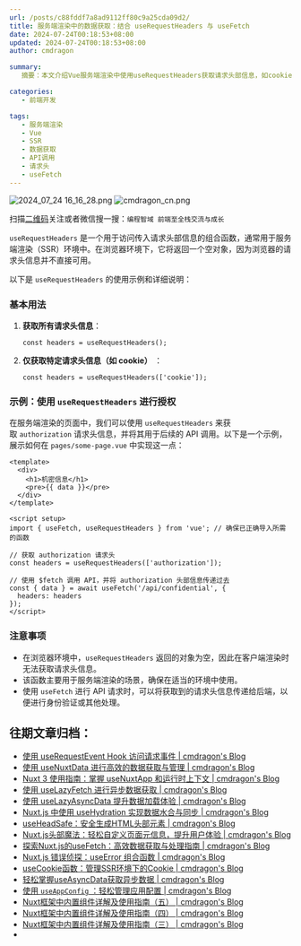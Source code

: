```yaml
---
url: /posts/c88fddf7a8ad9112ff80c9a25cda09d2/
title: 服务端渲染中的数据获取：结合 useRequestHeaders 与 useFetch
date: 2024-07-24T00:18:53+08:00
updated: 2024-07-24T00:18:53+08:00
author: cmdragon

summary:
   摘要：本文介绍Vue服务端渲染中使用useRequestHeaders获取请求头部信息，如cookie和authorization，示例展示了如何在SSR环境下结合useFetch进行API调用，注意浏览器环境返回空对象。

categories:
   - 前端开发

tags:
   - 服务端渲染
   - Vue
   - SSR
   - 数据获取
   - API调用
   - 请求头
   - useFetch
---
```


<img src="https://static.cmdragon.cn/blog/images/2024_07_24 16_16_28.png@blog" title="2024_07_24 16_16_28.png" alt="2024_07_24 16_16_28.png"/>

<img src="https://api2.cmdragon.cn/upload/cmder/20250304_012821924.jpg" title="cmdragon_cn.png" alt="cmdragon_cn.png"/>


扫描[二维码](https://api2.cmdragon.cn/upload/cmder/20250304_012821924.jpg)关注或者微信搜一搜：`编程智域 前端至全栈交流与成长`

`useRequestHeaders` 是一个用于访问传入请求头部信息的组合函数，通常用于服务端渲染（SSR）环境中。在浏览器环境下，它将返回一个空对象，因为浏览器的请求头信息并不直接可用。

以下是 `useRequestHeaders` 的使用示例和详细说明：

### 基本用法

1. **获取所有请求头信息**：

    ```
    const headers = useRequestHeaders();
    
    ```

2. **仅获取特定请求头信息（如 cookie）** ：

    ```
    const headers = useRequestHeaders(['cookie']);
    
    ```

### 示例：使用 `useRequestHeaders` 进行授权

在服务端渲染的页面中，我们可以使用 `useRequestHeaders` 来获取 `authorization` 请求头信息，并将其用于后续的 API 调用。以下是一个示例，展示如何在 `pages/some-page.vue` 中实现这一点：

```
<template>
  <div>
    <h1>机密信息</h1>
    <pre>{{ data }}</pre>
  </div>
</template>

<script setup>
import { useFetch, useRequestHeaders } from 'vue'; // 确保已正确导入所需的函数

// 获取 authorization 请求头
const headers = useRequestHeaders(['authorization']);

// 使用 $fetch 调用 API，并将 authorization 头部信息传递过去
const { data } = await useFetch('/api/confidential', {
  headers: headers
});
</script>
```

### 注意事项

-   在浏览器环境中，`useRequestHeaders` 返回的对象为空，因此在客户端渲染时无法获取请求头信息。
-   该函数主要用于服务端渲染的场景，确保在适当的环境中使用。
-   使用 `useFetch` 进行 API 请求时，可以将获取到的请求头信息传递给后端，以便进行身份验证或其他处理。


## 往期文章归档：

- [使用 useRequestEvent Hook 访问请求事件 | cmdragon's Blog](https://blog.cmdragon.cn/posts/2f2570605277/)
- [使用 useNuxtData 进行高效的数据获取与管理 | cmdragon's Blog](https://blog.cmdragon.cn/posts/5e9f5a2b593e/)
- [Nuxt 3 使用指南：掌握 useNuxtApp 和运行时上下文 | cmdragon's Blog](https://blog.cmdragon.cn/posts/f51bb8ed8307/)
- [使用 useLazyFetch 进行异步数据获取 | cmdragon's Blog](https://blog.cmdragon.cn/posts/117488d6538b/)
- [使用 useLazyAsyncData 提升数据加载体验 | cmdragon's Blog](https://blog.cmdragon.cn/posts/b8e3c2416dc7/)
- [Nuxt.js 中使用 useHydration 实现数据水合与同步 | cmdragon's Blog](https://blog.cmdragon.cn/posts/177c9c78744f/)
- [useHeadSafe：安全生成HTML头部元素 | cmdragon's Blog](https://blog.cmdragon.cn/posts/56ede6d7b04b/)
- [Nuxt.js头部魔法：轻松自定义页面元信息，提升用户体验 | cmdragon's Blog](https://blog.cmdragon.cn/posts/28859392f373/)
- [探索Nuxt.js的useFetch：高效数据获取与处理指南 | cmdragon's Blog](https://blog.cmdragon.cn/posts/b4311c856080/)
- [Nuxt.js 错误侦探：useError 组合函数 | cmdragon's Blog](https://blog.cmdragon.cn/posts/a86a834c8e7a/)
- [useCookie函数：管理SSR环境下的Cookie | cmdragon's Blog](https://blog.cmdragon.cn/posts/f36e9827abb4/)
- [轻松掌握useAsyncData获取异步数据 | cmdragon's Blog](https://blog.cmdragon.cn/posts/bdaee7956a6e/)
- [使用 `useAppConfig` ：轻松管理应用配置 | cmdragon's Blog](https://blog.cmdragon.cn/posts/133b896ec704/)
- [Nuxt框架中内置组件详解及使用指南（五） | cmdragon's Blog](https://blog.cmdragon.cn/posts/707e1176ace8/)
- [Nuxt框架中内置组件详解及使用指南（四） | cmdragon's Blog](https://blog.cmdragon.cn/posts/64c74472d95e/)
- [Nuxt框架中内置组件详解及使用指南（三） | cmdragon's Blog](https://blog.cmdragon.cn/posts/0524f12c820c/)
- 

